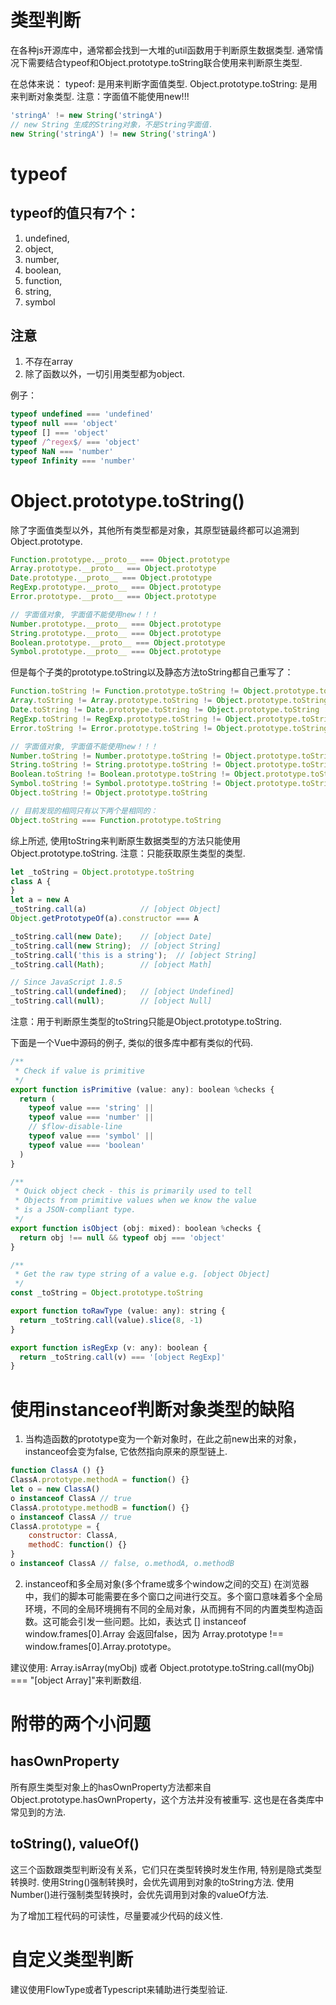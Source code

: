 # 类型判断
在各种js开源库中，通常都会找到一大堆的util函数用于判断原生数据类型. 通常情况下需要结合typeof和Object.prototype.toString联合使用来判断原生类型.

在总体来说：
typeof: 是用来判断字面值类型. 
Object.prototype.toString: 是用来判断对象类型.
注意：字面值不能使用new!!!
```js
'stringA' != new String('stringA')
// new String 生成的String对象，不是String字面值.
new String('stringA') != new String('stringA')
```

# typeof
## typeof的值只有7个：
1. undefined, 
2. object, 
3. number, 
4. boolean, 
5. function, 
6. string, 
7. symbol

## 注意 
1. 不存在array
2. 除了函数以外，一切引用类型都为object.

例子：
```js
typeof undefined === 'undefined'
typeof null === 'object'
typeof [] === 'object'
typeof /^regex$/ === 'object'
typeof NaN === 'number'
typeof Infinity === 'number'
```

# Object.prototype.toString()
除了字面值类型以外，其他所有类型都是对象，其原型链最终都可以追溯到Object.prototype.
```js
Function.prototype.__proto__ === Object.prototype
Array.prototype.__proto__ === Object.prototype
Date.prototype.__proto__ === Object.prototype
RegExp.prototype.__proto__ === Object.prototype
Error.prototype.__proto__ === Object.prototype

// 字面值对象, 字面值不能使用new！！！
Number.prototype.__proto__ === Object.prototype
String.prototype.__proto__ === Object.prototype
Boolean.prototype.__proto__ === Object.prototype
Symbol.prototype.__proto__ === Object.prototype
```
但是每个子类的prototype.toString以及静态方法toString都自己重写了：
```js
Function.toString != Function.prototype.toString != Object.prototype.toString
Array.toString != Array.prototype.toString != Object.prototype.toString
Date.toString != Date.prototype.toString != Object.prototype.toString
RegExp.toString != RegExp.prototype.toString != Object.prototype.toString
Error.toString != Error.prototype.toString != Object.prototype.toString

// 字面值对象, 字面值不能使用new！！！
Number.toString != Number.prototype.toString != Object.prototype.toString
String.toString != String.prototype.toString != Object.prototype.toString
Boolean.toString != Boolean.prototype.toString != Object.prototype.toString
Symbol.toString != Symbol.prototype.toString != Object.prototype.toString
Object.toString != Object.prototype.toString

// 目前发现的相同只有以下两个是相同的：
Object.toString === Function.prototype.toString
```
综上所述, 使用toString来判断原生数据类型的方法只能使用Object.prototype.toString.
注意：只能获取原生类型的类型.


```js
let _toString = Object.prototype.toString
class A {
}
let a = new A
_toString.call(a)            // [object Object]
Object.getPrototypeOf(a).constructor === A

_toString.call(new Date);    // [object Date]
_toString.call(new String);  // [object String]
_toString.call('this is a string');  // [object String]
_toString.call(Math);        // [object Math]

// Since JavaScript 1.8.5
_toString.call(undefined);   // [object Undefined]
_toString.call(null);        // [object Null]
```
注意：用于判断原生类型的toString只能是Object.prototype.toString.

下面是一个Vue中源码的例子, 类似的很多库中都有类似的代码.
```js
/**
 * Check if value is primitive
 */
export function isPrimitive (value: any): boolean %checks {
  return (
    typeof value === 'string' ||
    typeof value === 'number' ||
    // $flow-disable-line
    typeof value === 'symbol' ||
    typeof value === 'boolean'
  )
}

/**
 * Quick object check - this is primarily used to tell
 * Objects from primitive values when we know the value
 * is a JSON-compliant type.
 */
export function isObject (obj: mixed): boolean %checks {
  return obj !== null && typeof obj === 'object'
}

/**
 * Get the raw type string of a value e.g. [object Object]
 */
const _toString = Object.prototype.toString

export function toRawType (value: any): string {
  return _toString.call(value).slice(8, -1)
}

export function isRegExp (v: any): boolean {
  return _toString.call(v) === '[object RegExp]'
}

```


# 使用instanceof判断对象类型的缺陷
1. 当构造函数的prototype变为一个新对象时，在此之前new出来的对象，instanceof会变为false, 它依然指向原来的原型链上.
```js
function ClassA () {}
ClassA.prototype.methodA = function() {}
let o = new ClassA()
o instanceof ClassA // true
ClassA.prototype.methodB = function() {}
o instanceof ClassA // true
ClassA.prototype = {
    constructor: ClassA,
    methodC: function() {}
}
o instanceof ClassA // false, o.methodA, o.methodB
```
2. instanceof和多全局对象(多个frame或多个window之间的交互)
在浏览器中，我们的脚本可能需要在多个窗口之间进行交互。多个窗口意味着多个全局环境，不同的全局环境拥有不同的全局对象，从而拥有不同的内置类型构造函数。这可能会引发一些问题。比如，表达式 [] instanceof window.frames[0].Array 会返回false，因为 Array.prototype !== window.frames[0].Array.prototype。

建议使用: Array.isArray(myObj) 或者 Object.prototype.toString.call(myObj) === "[object Array]"来判断数组.


# 附带的两个小问题
## hasOwnProperty
所有原生类型对象上的hasOwnProperty方法都来自Object.prototype.hasOwnProperty，这个方法并没有被重写. 这也是在各类库中常见到的方法.

## toString(), valueOf()
这三个函数跟类型判断没有关系，它们只在类型转换时发生作用, 特别是隐式类型转换时.
使用String()强制转换时，会优先调用到对象的toString方法.
使用Number()进行强制类型转换时，会优先调用到对象的valueOf方法.

为了增加工程代码的可读性，尽量要减少代码的歧义性.


# 自定义类型判断
建议使用FlowType或者Typescript来辅助进行类型验证.